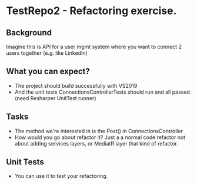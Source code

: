 # TestRepo2 - Refactoring exercise. 

## Background
Imagine this is API for a user mgmt system where you want to connect 2 users together (e.g. like LinkedIn) 

## What you can expect?
* The project should build successfully with VS2019 
* And the unit tests ConnectionsControllerTests should run and all passed. (need Resharper UnitTest runner)

## Tasks
- The method we're interested in is the Post() in ConnectionsController
- How would you go about refactor it? Just a a normal code refactor not about adding services layers, or MediatR layer that kind of refactor.

## Unit Tests
- You can use it to test your refactoring. 


